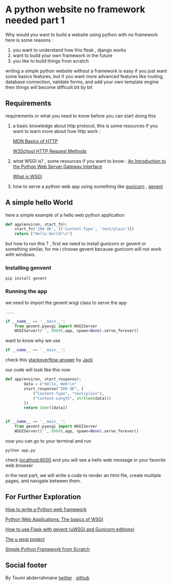 # A python website no framework needed part 1

Why would you want to build a website using python with no framework here is some reasons :

1. you want to understand how this flask , django works
2. want to build your own framework in the future
3. you like to build things from scratch

writing a simple python website without a framework is easy if you just want some basics features,
but if you want more advanced features like routing, database connection, validate forms, and add your own template engine then things will become difficult bit by bit

## Requirements

requirements or what you need to know before you can start doing this

1. a basic knowledge about http protocol, this is some resources if you want to learn more about how http work :

   [MDN Basics of HTTP](https://developer.mozilla.org/en-US/docs/Web/HTTP/Basics_of_HTTP)

   [W3School HTTP Request Methods](https://www.w3schools.com/tags/ref_httpmethods.asp)

2. what WSGI is? , some resources if you want to know :
   [An Introduction to the Python Web Server Gateway Interface](http://ivory.idyll.org/articles/wsgi-intro/what-is-wsgi.html)

   [What is WSGI](https://wsgi.readthedocs.io/en/latest/what.html)

3. how to serve a python web app using something like [gunicorn](https://python-gevent.readthedocs.io/intro.html) , [gevent](https://python-gevent.readthedocs.io/intro.html)

## A simple hello World

here a simple example of a hello web python application

```python
def app(environ, start_fn):
    start_fn('200 OK', [('Content-Type', 'text/plain')])
    return ["Hello World!\n"]
```

but how to run this ? , first we need to install gunicorn or gevent or something similar, for me i choose gevent because gunicorn will not work with windows.

### Installing genvent

```shell
pip install gevent
```

### Running the app

we need to import the gevent wsgi class to serve the app

```python
....

if __name__ == '__main__':
    from gevent.pywsgi import WSGIServer
    WSGIServer(('', 8000),app, spawn=None).serve_forever()
```

want to know why we use

```python
if __name__ == '__main__':
```

check this [stackoverflow answer](https://stackoverflow.com/questions/419163/what-does-if-name-main-do) by [Jack](https://stackoverflow.com/users/8932910/jack)

our code will look like this now

```python
def app(environ, start_response):
        data = b"Hello, Web!\n"
        start_response("200 OK", [
            ("Content-Type", "text/plain"),
            ("Content-Length", str(len(data)))
        ])
        return iter([data])


if __name__ == '__main__':
    from gevent.pywsgi import WSGIServer
    WSGIServer(('', 8000),app, spawn=None).serve_forever()
```

now you can go to your terminal and run

```shell
python app.py
```

check [localhost:8000](http://localhost:8000/) and you will see a hello web message in your favorite web browser

in the next part, we will write a code to render an html file, create multiple pages, and navigate between them.

## For Further Exploration

[How to write a Python web framework](https://rahmonov.me/posts/write-python-framework-part-one/)

[Python Web Applications: The basics of WSGI](https://www.sitepoint.com/python-web-applications-the-basics-of-wsgi/)

[How to use Flask with gevent (uWSGI and Gunicorn editions)](https://iximiuz.com/en/posts/flask-gevent-tutorial/)

[The u wsgi project](https://uwsgi-docs.readthedocs.io/en/latest/)

[Simple Python Framework from Scratch](https://mattscodecave.com/posts/simple-python-framework-from-scratch.html)

## Social footer

By Toumi abderrahmane [twitter](https://twitter.com/Abderrahmaneend) . [github](https://github.com/abderrahmaneMustapha)
